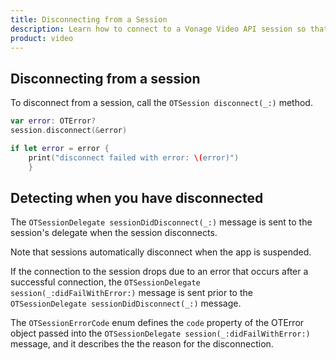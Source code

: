```yaml
--- 
title: Disconnecting from a Session 
description: Learn how to connect to a Vonage Video API session so that participants can use audio, video, and messaging functionality in your ios application.
product: video 
---
```


## Disconnecting from a session

To disconnect from a session, call the `OTSession disconnect(_:)` method.

```swift
var error: OTError?
session.disconnect(&error)

if let error = error {
    print("disconnect failed with error: \(error)")
    }
```

## Detecting when you have disconnected

The `OTSessionDelegate sessionDidDisconnect(_:)` message is sent to the session's delegate when the session disconnects.

Note that sessions automatically disconnect when the app is suspended.

If the connection to the session drops due to an error that occurs after a successful connection, the `OTSessionDelegate session(_:didFailWithError:)` message is sent prior to the `OTSessionDelegate sessionDidDisconnect(_:)` message.

The `OTSessionErrorCode` enum defines the `code` property of the OTError object passed into the `OTSessionDelegate session(_:didFailWithError:)` message, and it describes the the reason for the disconnection.
